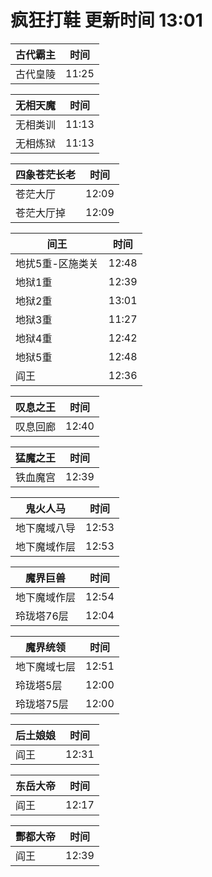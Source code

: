 # 疯狂打鞋 更新时间 13:01

| 古代霸主   | 时间    |
|--------|-------|
| 古代皇陵 | 11:25 |

| 无相天魔   | 时间    |
|--------|-------|
| 无相类训 | 11:13 |
| 无相炼狱 | 11:13 |

| 四象苍茫长老   | 时间    |
|--------|-------|
| 苍茫大厅 | 12:09 |
| 苍茫大厅掉 | 12:09 |

| 间王   | 时间    |
|--------|-------|
| 地扰5重-区施类关 | 12:48 |
| 地狱1重 | 12:39 |
| 地狱2重 | 13:01 |
| 地狱3重 | 11:27 |
| 地狱4重 | 12:42 |
| 地狱5重 | 12:48 |
| 阎王 | 12:36 |

| 叹息之王   | 时间    |
|--------|-------|
| 叹息回廊 | 12:40 |

| 猛魔之王   | 时间    |
|--------|-------|
| 铁血魔宫 | 12:39 |

| 鬼火人马   | 时间    |
|--------|-------|
| 地下魔域八导 | 12:53 |
| 地下魔域作层 | 12:53 |

| 魔界巨兽   | 时间    |
|--------|-------|
| 地下魔域作层 | 12:54 |
| 玲珑塔76层 | 12:04 |

| 魔界统领   | 时间    |
|--------|-------|
| 地下魔域七层 | 12:51 |
| 玲珑塔5层 | 12:00 |
| 玲珑塔75层 | 12:00 |

| 后土娘娘   | 时间    |
|--------|-------|
| 阎王 | 12:31 |

| 东岳大帝   | 时间    |
|--------|-------|
| 阎王 | 12:17 |

| 酆都大帝   | 时间    |
|--------|-------|
| 阎王 | 12:39 |